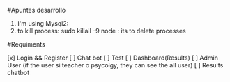 #Apuntes desarrollo
1. I'm using Mysql2:
2. to kill process:  sudo killall -9 node : its to delete processes


#Requiments

[x] Login && Register
[ ] Chat bot
[ ] Test
[ ] Dashboard(Results)
[ ] Admin User (if the user si teacher o psycolgy, they can see the all user)
[ ] Results chatbot
